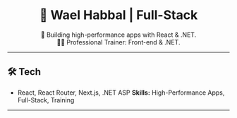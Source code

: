 <div align="center">

  <h1>👋 Wael Habbal | Full-Stack</h1>

  <p align="center">
    🚀 Building high-performance apps with React & .NET. <br>
    👨‍🏫 Professional Trainer: Front-end & .NET.
  </p>
</div>

---

## 🛠️ Tech

- React, React Router, Next.js, .NET ASP 
**Skills:** High-Performance Apps, Full-Stack, Training

---
